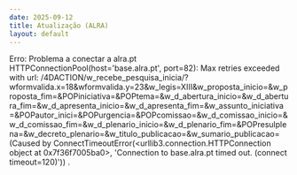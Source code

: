 ```yaml
---
date: 2025-09-12
title: Atualização (ALRA)
layout: default
---
```

Erro: Problema a conectar a alra.pt
HTTPConnectionPool(host='base.alra.pt', port=82): Max retries exceeded with url: /4DACTION/w_recebe_pesquisa_inicia/?wformvalida.x=18&wformvalida.y=23&w_legis=XIII&w_proposta_inicio=&w_proposta_fim=&POPiniciativa=&POPtema=&w_d_abertura_inicio=&w_d_abertura_fim=&w_d_apresenta_inicio=&w_d_apresenta_fim=&w_assunto_iniciativa=&POPautor_inici=&POPurgencia=&POPcomissao=&w_d_comissao_inicio=&w_d_comissao_fim=&w_d_plenario_inicio=&w_d_plenario_fim=&POPresulplena=&w_decreto_plenario=&w_titulo_publicacao=&w_sumario_publicacao= (Caused by ConnectTimeoutError(<urllib3.connection.HTTPConnection object at 0x7f36f7005ba0>, 'Connection to base.alra.pt timed out. (connect timeout=120)'))
.
